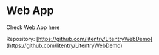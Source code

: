 # Web App

Check Web App [here](https://demo.litentry.com/)

Repository: [https://github.com/litentry/LitentryWebDemo](https://github.com/litentry/LitentryWebDemo)



